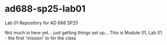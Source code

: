 # ad688-sp25-lab01
Lab 01 Repository for AD 688 SP25

Not much in here yet... just getting things set up...  This is Module 01, Lab 01 - the first 'mission' to for the class
